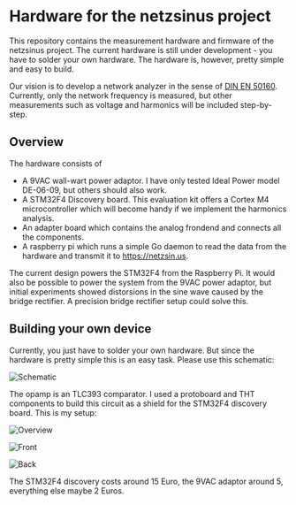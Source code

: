 Hardware for the netzsinus project
===================================

This repository contains the measurement hardware and firmware of the
netzsinus project. The current hardware is still under development -
you have to solder your own hardware. The hardware is, however, pretty
simple and easy to build.

Our vision is to develop a network analyzer in the sense of [DIN EN
50160](https://de.wikipedia.org/wiki/EN_50160). Currently, only the
network frequency is measured, but other measurements such as voltage
and harmonics will be included step-by-step.

Overview
--------

The hardware consists of

* A 9VAC wall-wart power adaptor. I have only tested Ideal Power model
DE-06-09, but others should also work.
* A STM32F4 Discovery board. This evaluation kit offers a Cortex M4
microcontroller which will become handy if we implement the harmonics
analysis.
* An adapter board which contains the analog frondend and connects all
the components.
* A raspberry pi which runs a simple Go daemon to read the data from the
hardware and transmit it to https://netzsin.us.

The current design powers the STM32F4 from the Raspberry Pi. It would also 
be possible to power the system from the 9VAC power adaptor, but initial 
experiments showed distorsions in the sine wave caused by the bridge rectifier.
A precision bridge rectifier setup could solve this.

Building your own device
------------------------

Currently, you just have to solder your own hardware. But since the
hardware is pretty simple this is an easy task. Please use this
schematic:

![Schematic](https://raw.githubusercontent.com/netzsinus/defluxio-hardware/master/hardware/pics/schaltplan-v0.2.jpg)

The opamp is an TLC393 comparator. I used a protoboard and THT components to build this circuit as a shield
for the STM32F4 discovery board. This is my setup:

![Overview](https://raw.githubusercontent.com/netzsinus/defluxio-hardware/master/hardware/pics/hw-v02-overview.jpg)

![Front](https://raw.githubusercontent.com/netzsinus/defluxio-hardware/master/hardware/pics/hw-v02-frontside.jpg)

![Back](https://raw.githubusercontent.com/netzsinus/defluxio-hardware/master/hardware/pics/hw-v02-backside.jpg)

The STM32F4 discovery costs around 15 Euro, the 9VAC adaptor around 5,
everything else maybe 2 Euros.
